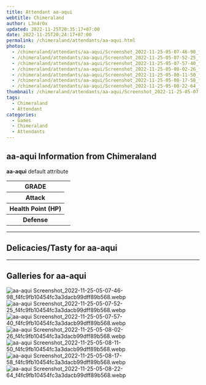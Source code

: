 ```yaml
---
title: Attendant aa-aqui
webtitle: Chimeraland
author: L3n4r0x
updated: 2022-11-25T20:35:17+07:00
date: 2022-11-25T20:24:17+07:00
permalink: /chimeraland/attendants/aa-aqui.html
photos:
  - /chimeraland/attendants/aa-aqui/Screenshot_2022-11-25-05-07-46-98_f4fc9fb10454fc3a3dacb99dff89b568.webp
  - /chimeraland/attendants/aa-aqui/Screenshot_2022-11-25-05-07-52-25_f4fc9fb10454fc3a3dacb99dff89b568.webp
  - /chimeraland/attendants/aa-aqui/Screenshot_2022-11-25-05-07-57-40_f4fc9fb10454fc3a3dacb99dff89b568.webp
  - /chimeraland/attendants/aa-aqui/Screenshot_2022-11-25-05-08-02-26_f4fc9fb10454fc3a3dacb99dff89b568.webp
  - /chimeraland/attendants/aa-aqui/Screenshot_2022-11-25-05-08-11-50_f4fc9fb10454fc3a3dacb99dff89b568.webp
  - /chimeraland/attendants/aa-aqui/Screenshot_2022-11-25-05-08-17-58_f4fc9fb10454fc3a3dacb99dff89b568.webp
  - /chimeraland/attendants/aa-aqui/Screenshot_2022-11-25-05-08-22-64_f4fc9fb10454fc3a3dacb99dff89b568.webp
thumbnail: /chimeraland/attendants/aa-aqui/Screenshot_2022-11-25-05-07-46-98_f4fc9fb10454fc3a3dacb99dff89b568.webp
tags:
  - Chimeraland
  - Attendant
categories:
  - Games
  - Chimeraland
  - Attendants
---
```


<section id="bootstrap-wrapper"><link rel="stylesheet" href="https://cdn.statically.io/gh/dimaslanjaka/Web-Manajemen/40ac3225/css/bootstrap-4.5-wrapper.css"/><h1>aa-aqui Information from Chimeraland</h1><p><b>aa-aqui</b> default attribute <table><tr><th>GRADE</th><td></td></tr><tr><th>Attack</th><td></td></tr><tr><th>Health Point (HP)</th><td></td></tr><tr><th>Defense</th><td></td></tr></table></p><hr/><h2>Delicacies/Tasty for aa-aqui</h2><hr/><div id="gallery"><h2>Galleries for aa-aqui</h2><div class="row"><div class="col-lg-6 col-12"><img src="/chimeraland/attendants/aa-aqui/Screenshot_2022-11-25-05-07-46-98_f4fc9fb10454fc3a3dacb99dff89b568.webp" alt="aa-aqui Screenshot_2022-11-25-05-07-46-98_f4fc9fb10454fc3a3dacb99dff89b568.webp"/></div><div class="col-lg-6 col-12"><img src="/chimeraland/attendants/aa-aqui/Screenshot_2022-11-25-05-07-52-25_f4fc9fb10454fc3a3dacb99dff89b568.webp" alt="aa-aqui Screenshot_2022-11-25-05-07-52-25_f4fc9fb10454fc3a3dacb99dff89b568.webp"/></div><div class="col-lg-6 col-12"><img src="/chimeraland/attendants/aa-aqui/Screenshot_2022-11-25-05-07-57-40_f4fc9fb10454fc3a3dacb99dff89b568.webp" alt="aa-aqui Screenshot_2022-11-25-05-07-57-40_f4fc9fb10454fc3a3dacb99dff89b568.webp"/></div><div class="col-lg-6 col-12"><img src="/chimeraland/attendants/aa-aqui/Screenshot_2022-11-25-05-08-02-26_f4fc9fb10454fc3a3dacb99dff89b568.webp" alt="aa-aqui Screenshot_2022-11-25-05-08-02-26_f4fc9fb10454fc3a3dacb99dff89b568.webp"/></div><div class="col-lg-6 col-12"><img src="/chimeraland/attendants/aa-aqui/Screenshot_2022-11-25-05-08-11-50_f4fc9fb10454fc3a3dacb99dff89b568.webp" alt="aa-aqui Screenshot_2022-11-25-05-08-11-50_f4fc9fb10454fc3a3dacb99dff89b568.webp"/></div><div class="col-lg-6 col-12"><img src="/chimeraland/attendants/aa-aqui/Screenshot_2022-11-25-05-08-17-58_f4fc9fb10454fc3a3dacb99dff89b568.webp" alt="aa-aqui Screenshot_2022-11-25-05-08-17-58_f4fc9fb10454fc3a3dacb99dff89b568.webp"/></div><div class="col-lg-6 col-12"><img src="/chimeraland/attendants/aa-aqui/Screenshot_2022-11-25-05-08-22-64_f4fc9fb10454fc3a3dacb99dff89b568.webp" alt="aa-aqui Screenshot_2022-11-25-05-08-22-64_f4fc9fb10454fc3a3dacb99dff89b568.webp"/></div></div></div></section>